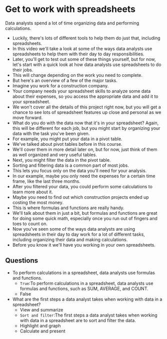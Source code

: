# Get to work with spreadsheets

Data analysts spend a lot of time organizing data and performing calculations.

- Luckily, there's lots of different tools to help them do just that, including spreadsheets.
- In this video we'll take a look at some of the ways data analysts use spreadsheets to help them with their day to day responsibilities.
- Later, you'll get to test out some of these things yourself, but for now, let's start with a quick look at how data analysts use spreadsheets to do their jobs.
- This will change depending on the work you need to complete.
- But here's an overview of a few of the major tasks.
- Imagine you work for a construction company.
- Your company needs your spreadsheet skills to analyze some data about their expenses, so you access the appropriate data and add it to your spreadsheet.
- We won't cover all the details of this project right now, but you will get a chance to see lots of spreadsheet features up close and personal as we move forward.
- What do you do with the data now that it's in your spreadsheet? Again, this will be different for each job, but you might start by organizing your data with the task you've been given.
- For example, you might put your data in a pivot table.
- We've talked about pivot tables before in this course.
- We'll cover them in more detail later on, but for now, just think of them as well organized and very useful tables.
- Next, you might filter the data in the pivot table.
- Sorting and filtering data is a common part of most jobs.
- This lets you focus only on the data you'll need for your analysis.
- In our example, maybe you only need the expenses for a certain time frame, like the last three months.
- After you filtered your data, you could perform some calculations to learn more about it.
- Maybe you need to find out which construction projects ended up costing the most money.
- This is where formulas and functions are really handy.
- We'll talk about them in just a bit, but formulas and functions are great for doing some quick math, especially once you run out of fingers and toes to count on.
- Now you've seen some of the ways data analysts are using spreadsheets in their day to day work for a lot of different tasks, including organizing their data and making calculations.
- Before you know it we'll have you working in your own spreadsheets.

## Questions

- To perform calculations in a spreadsheet, data analysts use formulas and functions.
  - `True`:To perform calculations in a spreadsheet, data analysts use formulas and functions, such as SUM, AVERAGE, and COUNT.
  - False
- What are the first steps a data analyst takes when working with data in a spreadsheet?
  - View and summarize
  - `Sort and filter`:The first steps a data analyst takes when working with data in a spreadsheet are to sort and filter the data.
  - Highlight and graph
  - Calculate and present
